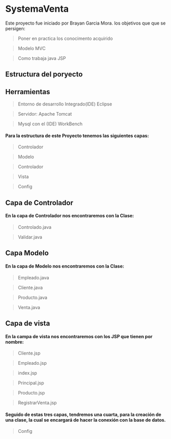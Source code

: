 
# SystemaVenta
Este proyecto fue iniciado por Brayan Garcia Mora.
los objetivos que que se persigen:
> Poner en practica los conocimento acquirido

> Modelo MVC

> Como trabaja java JSP



## Estructura del poryecto


##  Herramientas

> Entorno de desarrollo Integrado(IDE) Eclipse

>Servidor: Apache Tomcat

>Mysql con el (IDE) WorkBench


#### Para la estructura de este Proyecto tenemos las siguientes capas:

>Controlador

>Modelo

>Controlador

>Vista

>Config

## Capa de Controlador

#### En la capa de Controlador nos encontraremos con la Clase:

> Controlado.java

> Validar.java

## Capa Modelo

#### En la capa de Modelo nos encontraremos con la Clase:

>Empleado.java

>Cliente.java

>Producto.java

> Venta.java

## Capa de vista

#### En la campa de vista nos encontraremos con los JSP que tienen por nombre:

>Cliente.jsp

>Empleado.jsp

>index.jsp

>Principal.jsp

>Producto.jsp

>RegistrarVenta.jsp


#### Seguido de estas tres capas, tendremos una cuarta, para la creación de una clase, la cual se encargará de hacer la conexión con la base de datos.

> Config
